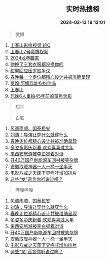 <div align="center"><h2>实时热搜榜</h2><h4>2024-02-13 19:12:01</h4></div>

> 微博  

1. [上春山彩排视频 轮C](https://s.weibo.com/weibo?q=%E4%B8%8A%E6%98%A5%E5%B1%B1%E5%BD%A9%E6%8E%92%E8%A7%86%E9%A2%91%20%E8%BD%AEC&t=31&band_rank=1&Refer=top)<br />
2. [上春山7号彩排视频](https://s.weibo.com/weibo?q=%23%E4%B8%8A%E6%98%A5%E5%B1%B17%E5%8F%B7%E5%BD%A9%E6%8E%92%E8%A7%86%E9%A2%91%23&t=31&band_rank=2&Refer=top)<br />
3. [2024龙年龘吉](https://s.weibo.com/weibo?q=%232024%E9%BE%99%E5%B9%B4%E9%BE%98%E5%90%89%23&t=31&band_rank=3&Refer=top)<br />
4. [他换了三套衣服都没换你的](https://s.weibo.com/weibo?q=%23%E4%BB%96%E6%8D%A2%E4%BA%86%E4%B8%89%E5%A5%97%E8%A1%A3%E6%9C%8D%E9%83%BD%E6%B2%A1%E6%8D%A2%E4%BD%A0%E7%9A%84%23&t=31&band_rank=4&Refer=top)<br />
5. [甜馨回应压岁钱争议](https://s.weibo.com/weibo?q=%23%E7%94%9C%E9%A6%A8%E5%9B%9E%E5%BA%94%E5%8E%8B%E5%B2%81%E9%92%B1%E4%BA%89%E8%AE%AE%23&t=31&band_rank=5&Refer=top)<br />
6. [春晚每一个走位都精心设计并被准确呈现](https://s.weibo.com/weibo?q=%23%E6%98%A5%E6%99%9A%E6%AF%8F%E4%B8%80%E4%B8%AA%E8%B5%B0%E4%BD%8D%E9%83%BD%E7%B2%BE%E5%BF%83%E8%AE%BE%E8%AE%A1%E5%B9%B6%E8%A2%AB%E5%87%86%E7%A1%AE%E5%91%88%E7%8E%B0%23&t=31&band_rank=6&Refer=top)<br />
7. [贾玲 阿姨我能抱抱你吗](https://s.weibo.com/weibo?q=%E8%B4%BE%E7%8E%B2%20%E9%98%BF%E5%A7%A8%E6%88%91%E8%83%BD%E6%8A%B1%E6%8A%B1%E4%BD%A0%E5%90%97&t=31&band_rank=7&Refer=top)<br />
8. [上春山](https://s.weibo.com/weibo?q=%E4%B8%8A%E6%98%A5%E5%B1%B1&t=31&band_rank=8&Refer=top)<br />
9. [兄妹6人重拍45年前的童年合影](https://s.weibo.com/weibo?q=%23%E5%85%84%E5%A6%B96%E4%BA%BA%E9%87%8D%E6%8B%8D45%E5%B9%B4%E5%89%8D%E7%9A%84%E7%AB%A5%E5%B9%B4%E5%90%88%E5%BD%B1%23&t=31&band_rank=9&Refer=top)<br />

> 知乎  


> 百度  

1. [风调雨顺、国泰民安](https://www.baidu.com/s?wd=%E9%A3%8E%E8%B0%83%E9%9B%A8%E9%A1%BA%E3%80%81%E5%9B%BD%E6%B3%B0%E6%B0%91%E5%AE%89&sa=fyb_news&rsv_dl=fyb_news)<br />
2. [刘涛：导演让穿什么就穿什么](https://www.baidu.com/s?wd=%E5%88%98%E6%B6%9B%EF%BC%9A%E5%AF%BC%E6%BC%94%E8%AE%A9%E7%A9%BF%E4%BB%80%E4%B9%88%E5%B0%B1%E7%A9%BF%E4%BB%80%E4%B9%88&sa=fyb_news&rsv_dl=fyb_news)<br />
3. [春晚走位都精心设计并被准确呈现](https://www.baidu.com/s?wd=%E6%98%A5%E6%99%9A%E8%B5%B0%E4%BD%8D%E9%83%BD%E7%B2%BE%E5%BF%83%E8%AE%BE%E8%AE%A1%E5%B9%B6%E8%A2%AB%E5%87%86%E7%A1%AE%E5%91%88%E7%8E%B0&sa=fyb_news&rsv_dl=fyb_news)<br />
4. [多姿多彩庆新春 欢欢喜喜过大年](https://www.baidu.com/s?wd=%E5%A4%9A%E5%A7%BF%E5%A4%9A%E5%BD%A9%E5%BA%86%E6%96%B0%E6%98%A5+%E6%AC%A2%E6%AC%A2%E5%96%9C%E5%96%9C%E8%BF%87%E5%A4%A7%E5%B9%B4&sa=fyb_news&rsv_dl=fyb_news)<br />
5. [来西安旅游被李白抓着对诗](https://www.baidu.com/s?wd=%E6%9D%A5%E8%A5%BF%E5%AE%89%E6%97%85%E6%B8%B8%E8%A2%AB%E6%9D%8E%E7%99%BD%E6%8A%93%E7%9D%80%E5%AF%B9%E8%AF%97&sa=fyb_news&rsv_dl=fyb_news)<br />
6. [开40万国产新能源车回村被笑杂牌](https://www.baidu.com/s?wd=%E5%BC%8040%E4%B8%87%E5%9B%BD%E4%BA%A7%E6%96%B0%E8%83%BD%E6%BA%90%E8%BD%A6%E5%9B%9E%E6%9D%91%E8%A2%AB%E7%AC%91%E6%9D%82%E7%89%8C&sa=fyb_news&rsv_dl=fyb_news)<br />
7. [安徽取暖神器一人一桶一坐半天](https://www.baidu.com/s?wd=%E5%AE%89%E5%BE%BD%E5%8F%96%E6%9A%96%E7%A5%9E%E5%99%A8%E4%B8%80%E4%BA%BA%E4%B8%80%E6%A1%B6%E4%B8%80%E5%9D%90%E5%8D%8A%E5%A4%A9&sa=fyb_news&rsv_dl=fyb_news)<br />
8. [电影八戒之天蓬下界呼吁增加排片](https://www.baidu.com/s?wd=%E7%94%B5%E5%BD%B1%E5%85%AB%E6%88%92%E4%B9%8B%E5%A4%A9%E8%93%AC%E4%B8%8B%E7%95%8C%E5%91%BC%E5%90%81%E5%A2%9E%E5%8A%A0%E6%8E%92%E7%89%87&sa=fyb_news&rsv_dl=fyb_news)<br />
9. [这些“龙”谣言你听说过吗？](https://www.baidu.com/s?wd=%E8%BF%99%E4%BA%9B%E2%80%9C%E9%BE%99%E2%80%9D%E8%B0%A3%E8%A8%80%E4%BD%A0%E5%90%AC%E8%AF%B4%E8%BF%87%E5%90%97%EF%BC%9F&sa=fyb_news&rsv_dl=fyb_news)<br />

> 哔哩哔哩  

1. [风调雨顺、国泰民安](https://www.baidu.com/s?wd=%E9%A3%8E%E8%B0%83%E9%9B%A8%E9%A1%BA%E3%80%81%E5%9B%BD%E6%B3%B0%E6%B0%91%E5%AE%89&sa=fyb_news&rsv_dl=fyb_news)<br />
2. [刘涛：导演让穿什么就穿什么](https://www.baidu.com/s?wd=%E5%88%98%E6%B6%9B%EF%BC%9A%E5%AF%BC%E6%BC%94%E8%AE%A9%E7%A9%BF%E4%BB%80%E4%B9%88%E5%B0%B1%E7%A9%BF%E4%BB%80%E4%B9%88&sa=fyb_news&rsv_dl=fyb_news)<br />
3. [春晚走位都精心设计并被准确呈现](https://www.baidu.com/s?wd=%E6%98%A5%E6%99%9A%E8%B5%B0%E4%BD%8D%E9%83%BD%E7%B2%BE%E5%BF%83%E8%AE%BE%E8%AE%A1%E5%B9%B6%E8%A2%AB%E5%87%86%E7%A1%AE%E5%91%88%E7%8E%B0&sa=fyb_news&rsv_dl=fyb_news)<br />
4. [多姿多彩庆新春 欢欢喜喜过大年](https://www.baidu.com/s?wd=%E5%A4%9A%E5%A7%BF%E5%A4%9A%E5%BD%A9%E5%BA%86%E6%96%B0%E6%98%A5+%E6%AC%A2%E6%AC%A2%E5%96%9C%E5%96%9C%E8%BF%87%E5%A4%A7%E5%B9%B4&sa=fyb_news&rsv_dl=fyb_news)<br />
5. [来西安旅游被李白抓着对诗](https://www.baidu.com/s?wd=%E6%9D%A5%E8%A5%BF%E5%AE%89%E6%97%85%E6%B8%B8%E8%A2%AB%E6%9D%8E%E7%99%BD%E6%8A%93%E7%9D%80%E5%AF%B9%E8%AF%97&sa=fyb_news&rsv_dl=fyb_news)<br />
6. [开40万国产新能源车回村被笑杂牌](https://www.baidu.com/s?wd=%E5%BC%8040%E4%B8%87%E5%9B%BD%E4%BA%A7%E6%96%B0%E8%83%BD%E6%BA%90%E8%BD%A6%E5%9B%9E%E6%9D%91%E8%A2%AB%E7%AC%91%E6%9D%82%E7%89%8C&sa=fyb_news&rsv_dl=fyb_news)<br />
7. [安徽取暖神器一人一桶一坐半天](https://www.baidu.com/s?wd=%E5%AE%89%E5%BE%BD%E5%8F%96%E6%9A%96%E7%A5%9E%E5%99%A8%E4%B8%80%E4%BA%BA%E4%B8%80%E6%A1%B6%E4%B8%80%E5%9D%90%E5%8D%8A%E5%A4%A9&sa=fyb_news&rsv_dl=fyb_news)<br />
8. [电影八戒之天蓬下界呼吁增加排片](https://www.baidu.com/s?wd=%E7%94%B5%E5%BD%B1%E5%85%AB%E6%88%92%E4%B9%8B%E5%A4%A9%E8%93%AC%E4%B8%8B%E7%95%8C%E5%91%BC%E5%90%81%E5%A2%9E%E5%8A%A0%E6%8E%92%E7%89%87&sa=fyb_news&rsv_dl=fyb_news)<br />
9. [这些“龙”谣言你听说过吗？](https://www.baidu.com/s?wd=%E8%BF%99%E4%BA%9B%E2%80%9C%E9%BE%99%E2%80%9D%E8%B0%A3%E8%A8%80%E4%BD%A0%E5%90%AC%E8%AF%B4%E8%BF%87%E5%90%97%EF%BC%9F&sa=fyb_news&rsv_dl=fyb_news)<br />
